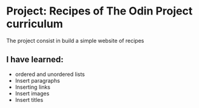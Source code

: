 # Project: Recipes of The Odin Project curriculum

The project consist in build a simple website of recipes

## I have learned:
- ordered and unordered lists
- Insert paragraphs
- Inserting links
- Insert images
- Insert titles